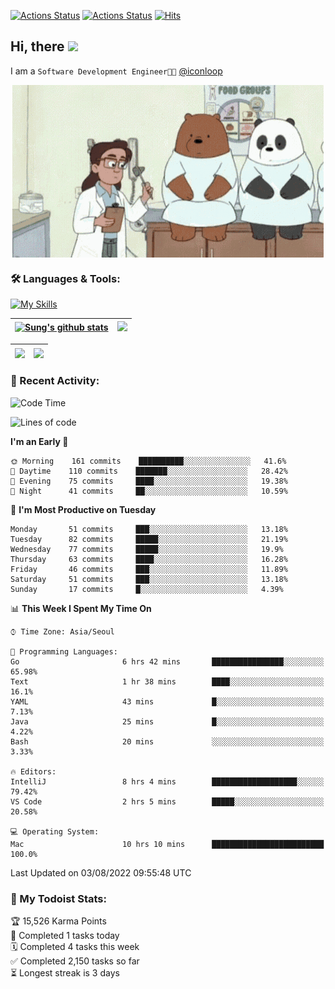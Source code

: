 
[![Actions Status](https://github.com/ddok2/ddok2/workflows/Todoist%20Readme/badge.svg)](https://github.com/ddok2/ddok2/actions)
[![Actions Status](https://github.com/ddok2/ddok2/workflows/wakatime-stats/badge.svg)](https://github.com/ddok2/ddok2/actions)
[![Hits](https://hits.seeyoufarm.com/api/count/incr/badge.svg?url=https%3A%2F%2Fgithub.com%2Fddok2&count_bg=%23FF9595&title_bg=%23555555&icon=github.svg&icon_color=%23FFFFFF&title=hits&edge_flat=false)](https://hits.seeyoufarm.com)

<!-- ![visitors](https://visitor-badge.laobi.icu/badge?page_id=ddok2.ddok2) -->
## Hi, there <img src="https://raw.githubusercontent.com/MartinHeinz/MartinHeinz/master/wave.gif" width="3%">

I am a `Software Development Engineer🧑‍💻` [@iconloop](https://github.com/iconloop)


<p align="center">
    <img align="center" alt="GIF" src="img/debugging.gif" />
</p>


### 🛠 Languages & Tools:

[![My Skills](https://skillicons.dev/icons?i=go,js,ts,py,express,react,svelte,jquery,pug,mongodb,mysql,redis,aws,docker,kubernetes)](https://skillicons.dev)


| <a href="https://github.com/ddok2"><img align="center" src="https://github-readme-stats.vercel.app/api?username=ddok2&show_icons=true&include_all_commits=true&count_private=true&theme=buefy&hide_border=true" alt="Sung's github stats" /></a> | <a href="https://github.com/ddok2"><img src="http://github-readme-streak-stats.herokuapp.com?user=ddok2&hide_border=true" /></a> |
| ------------- |------------- |


| <a href="https://github.com/ddok2"><img align="center" src="https://github-readme-stats.vercel.app/api/top-langs/?username=ddok2&theme=buefy&hide=html,css&hide_border=true width=50%" /></a> | <a href="https://github.com/ddok2"><img align="center" src="https://activity-graph.herokuapp.com/graph?username=ddok2&theme=github&hide_border=true" height="250" /></a> |
| ------------- |--------------------------------------------------------------------------------------------------------------------------------------------------------------------------|


<!-- <details open>
    <summary>📈 My GitHub Stats</summary>
    <p align="center">
        <a href="https://github.com/ddok2">
            <img align="center" src="https://github-readme-stats.vercel.app/api?username=ddok2&show_icons=true&include_all_commits=true&count_private=true&theme=buefy&hide_border=true" alt="Sung's github stats" />
        </a>
    </p>
</details>
<details>
    <summary>💬 Top Languages</summary>
    <p align="center"> 
        <a href="https://github.com/ddok2">
            <img align="center" src="https://github-readme-stats.vercel.app/api/top-langs/?username=ddok2&layout=compact&theme=buefy&hide=html,css&hide_border=true" />
        </a>
    </p>
</details> -->


### 🌈 Recent Activity:
<!--START_SECTION:waka-->
![Code Time](http://img.shields.io/badge/Code%20Time-0%20secs-blue)

![Lines of code](https://img.shields.io/badge/From%20Hello%20World%20I%27ve%20Written-274%20Thousand%20lines%20of%20code-blue)

**I'm an Early 🐤** 

```text
🌞 Morning    161 commits    ██████████░░░░░░░░░░░░░░░   41.6% 
🌆 Daytime    110 commits    ███████░░░░░░░░░░░░░░░░░░   28.42% 
🌃 Evening    75 commits     ████░░░░░░░░░░░░░░░░░░░░░   19.38% 
🌙 Night      41 commits     ██░░░░░░░░░░░░░░░░░░░░░░░   10.59%

```
📅 **I'm Most Productive on Tuesday** 

```text
Monday       51 commits     ███░░░░░░░░░░░░░░░░░░░░░░   13.18% 
Tuesday      82 commits     █████░░░░░░░░░░░░░░░░░░░░   21.19% 
Wednesday    77 commits     █████░░░░░░░░░░░░░░░░░░░░   19.9% 
Thursday     63 commits     ████░░░░░░░░░░░░░░░░░░░░░   16.28% 
Friday       46 commits     ███░░░░░░░░░░░░░░░░░░░░░░   11.89% 
Saturday     51 commits     ███░░░░░░░░░░░░░░░░░░░░░░   13.18% 
Sunday       17 commits     █░░░░░░░░░░░░░░░░░░░░░░░░   4.39%

```


📊 **This Week I Spent My Time On** 

```text
⌚︎ Time Zone: Asia/Seoul

💬 Programming Languages: 
Go                       6 hrs 42 mins       ████████████████░░░░░░░░░   65.98% 
Text                     1 hr 38 mins        ████░░░░░░░░░░░░░░░░░░░░░   16.1% 
YAML                     43 mins             █░░░░░░░░░░░░░░░░░░░░░░░░   7.13% 
Java                     25 mins             █░░░░░░░░░░░░░░░░░░░░░░░░   4.22% 
Bash                     20 mins             ░░░░░░░░░░░░░░░░░░░░░░░░░   3.33%

🔥 Editors: 
IntelliJ                 8 hrs 4 mins        ███████████████████░░░░░░   79.42% 
VS Code                  2 hrs 5 mins        █████░░░░░░░░░░░░░░░░░░░░   20.58%

💻 Operating System: 
Mac                      10 hrs 10 mins      █████████████████████████   100.0%

```


 Last Updated on 03/08/2022 09:55:48 UTC
<!--END_SECTION:waka-->

### 🚧 My Todoist Stats:
<!-- TODO-IST:START -->
🏆  15,526 Karma Points           
🌸  Completed 1 tasks today           
🗓  Completed 4 tasks this week           
✅  Completed 2,150 tasks so far           
⏳  Longest streak is 3 days
<!-- TODO-IST:END -->


